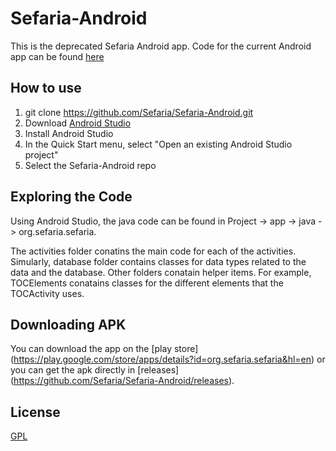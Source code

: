 # Sefaria-Android
This is the deprecated Sefaria Android app. Code for the current Android app can be found [here](https://github.com/Sefaria/Sefaria-iOS)

## How to use
1. git clone https://github.com/Sefaria/Sefaria-Android.git
2. Download [Android Studio](http://developer.android.com/sdk/index.html)
3. Install Android Studio
4. In the Quick Start menu, select "Open an existing Android Studio project"
5. Select the Sefaria-Android repo

## Exploring the Code

Using Android Studio, the java code can be found in Project -> app -> java -> org.sefaria.sefaria.

The activities folder conatins the main code for each of the activities. Simularly, database folder contains classes for data types related to the data and the database. Other folders conatain helper items. For example, TOCElements conatains classes for the different elements that the TOCActivity uses.

## Downloading APK
You can download the app on the [play store] (https://play.google.com/store/apps/details?id=org.sefaria.sefaria&hl=en) or you can get the apk directly in [releases] (https://github.com/Sefaria/Sefaria-Android/releases).

## License

[GPL](http://www.gnu.org/copyleft/gpl.html)
